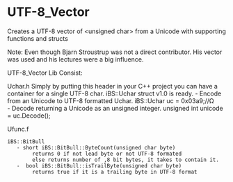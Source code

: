 # UTF-8_Vector
Creates a UTF-8 vector of &lt;unsigned char> from a Unicode with supporting functions and structs 

Note: Even though Bjarn Stroustrup was not a direct contributor.  His vector was used and his lectures were a big influence.

UTF-8_Vector Lib Consist:


Uchar.h
    Simply by putting this header in your C++ project you can have a container for a single UTF-8 char.
    iBS::Uchar struct v1.0 is ready.
        - Encode from an Unicode to UTF-8 formatted Uchar.
            iBS::Uchar uc = 0x03a9;//Ω    
        - Decode returning a Unicode as an unsigned integer.
            unsigned int unicode = uc.Decode();   

Ufunc.f 
    
    iBS::BitBull
       - short iBS::BitBull::ByteCount(unsigned char byte) 
            returns 0 if not lead byte or not UTF-8 formated 
            else returns number of ,8 bit bytes, it takes to contain it. 
       -  bool iBS::BitBull::isTrailByte(unsigned char byte) 
            returns true if it is a trailing byte in UTF-8 format   
